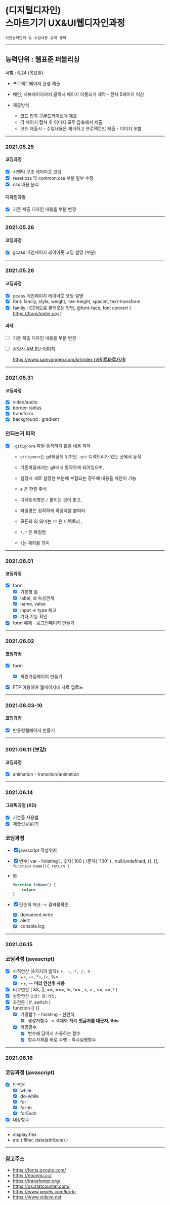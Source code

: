 # (디지털디자인)  <br />스마트기기 UX&UI웹디자인과정

`이전능력단위 및 수업내용 요약 생략`

---

## 능력단위 : 웹표준 퍼블리싱

**시험** :  6.24 (목요일) 

- 프로젝트페이지 완성 제출

- 메인, 서브페이지까지 클릭시 페이지 이동되게 제작 - 전체 5페이지 이상

- 제출방식 

  - 코드 압축 구글드라이브에 제출
  - 각 페이지 캡쳐 후 이미지 모두 압축해서 제출
  - 코드 제출시 - 수업내용은 제거하고 프로젝트만 제출 - 이미지 포함
  
  

---

### 2021.05.25

#### 코딩과정

- [x] 시멘틱 구조 레이아웃 코딩
- [x] reset.css 및 common.css 부분 일부 수정
- [x] css 내용 분리

#### 디자인과정

- [x] 기존 제출 디자인 내용을 부분 변경

---

### 2021.05.26

#### 코딩과정

- [x] gcass 메인페이지 레이아웃 코딩 설명 (부분)

---

### 2021.05.26

#### 코딩과정

- [x] gcass 메인페이지 레이아웃 코딩 설명
- [x] font: family, style, weight, line-height, spacint, text-transform
- [x] family : CDN으로 불러오는 방법,  @font-face, font convert (  https://transfonter.org )

#### 과제

- [ ] 기존 제출 디자인 내용을 부분 변경

- [ ] [삼양사 AM BU-이미지](http://www.gdweb.co.kr/sub/view.asp?displayrow=60&Txt_key=all&Txt_word=&Txt_agnumber=&Txt_fgbn=5&Txt_bcode1=&Txt_gbflag=&Txt_bcode2=&Txt_bcode3=&Txt_bcode4=&Txt_bcode5=&Page=2&str_no=14897)

  [https://www.samyangep.com/kr/index **(사이트바로가기)**](https://www.samyangep.com/kr/index)

---

### 2021.05.31

#### 코딩과정

- [x] video/audio
- [x] border-radius
- [x] transform
- [x] background : gradient

### 안되는거 파악

- [x] `.gitignore` 파일 동작하지 않음 내용 파악 

  - `gitignore`는 git최상위 위치인 `.git` 디렉토리가 있는 곳에서 동작

  - 기존파일에서는 git에서 동작하게 되어있으며, 
  - 설정시 새로 설정한 부분에 부합되는 경우에 내용을 차단이 가능
  - `#` 은 한줄 주석
  - 디렉토리명은 `/` 붙이는 것이 좋고,
  - 파일명은 정확하게 확장자를 붙여라
  - 모든의 의 의미는 `**` 은 디렉토리 , 
  - `*.*` 은 파일명
  - `!`는 제외를 의미

---

### 2021.06.01

#### 코딩과정

- [x] form
  - [x] 기본형 틀
  - [x] label, id 속성관계
  - [x] name, value 
  - [x] input -> type 체크
  - [x] 기타 기능 확인
- [x] form 예제 - 로그인페이지 만들기

---

### 2021.06.02

#### 코딩과정

- [x] form
  - [x] 회원가입페이지 만들기
- [x] FTP 이용하여 웹페이지에 자료 업로드



---

### 2021.06.03-10

#### 코딩과정

- [x] 반응형웹페이지 만들기

---

### 2021.06.11 (보강)

#### 코딩과정

- [x] animation - transition/animation

---

### 2021.06.14

#### 그래픽과정 (XD)

- [x] 기본툴 사용법
- [x] 제플린공유(?)

### 코딩과정

- [x] javsscript 작성위치

- [x] 변수( var - hoisting ), 숫자( 100 ) /문자( '100' ) , null/undefined, {}, [], `function name(){ return }`

- [x] ``` javascript
  function fnName() {
      return
  }
  ```

- [x] 단순히 체크 -> 결과물확인

  - [x] document.write
  - [x] alert
  - [x] console.log

---

### 2021.06.15

### 코딩과정 (javascript)

- [x] 사칙연산 (4가지의 법칙): `+, -, *, /, %`
  - [x] +=, -=, *=, /=, %=
  - [x] ++, --  **미리 연산후 사용**
- [x] 비교연산 ( &&, ||, ==, ===, !=, !== , <, > , <=, >=, ! )
- [x] 삼항연산  ` 조건? 참:거짓; `
- [x] 조건문 ( if, switch )
- [x] function () {}
  - [x] 기명함수 - hoisting - 선언식
    - [x] 생성자함수 -> 객체화 처리 **첫글자를 대문자, this**
  - [x] 익명함수 
    - [x] 변수에 담아서 사용하는 함수
    - [x] 함수자체를 바로 수행 - 즉시실행함수

---

### 2021.06.16

### 코딩과정 (javascript)

- [x] 반복문
  - [x] while
  - [x] do-while
  - [x] for
  - [x] for-in
  - [x] forEach
- [x] 내장함수

---

- display:flex
- etc ( filter, data(attribute) )

---

### 참고주소

- https://fonts.google.com/
- https://noonnu.cc/
- https://transfonter.org/
- https://gs.statcounter.com/
- https://www.pexels.com/ko-kr
- https://www.videvo.net

